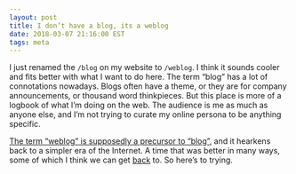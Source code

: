 ```yaml
---
layout: post
title: I don’t have a blog, its a weblog
date: 2018-03-07 21:16:00 EST
tags: meta
---
```


I just renamed the `/blog` on my website to `/weblog`. I think it sounds cooler and fits better with what I want to do here. The term “blog” has a lot of connotations nowadays. Blogs often have a theme, or they are for company announcements, or thousand word thinkpieces. But this place is more of a logbook of what I’m doing on the web. The audience is me as much as anyone else, and  I’m not trying to curate my online persona to be anything specific.

[The term “weblog” is supposedly a precursor to “blog”](https://en.wikipedia.org/wiki/History_of_blogging), and it hearkens back to a simpler era of the Internet. A time that was better in many ways, some of which I think we can get [back](https://ia.net/topics/take-the-power-back/) to. So here’s to trying.
